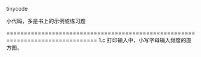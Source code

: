 tinycode

小代码，多是书上的示例或练习题

================================================================================
1.c					打印输入中，小写字母输入频度的直方图。

